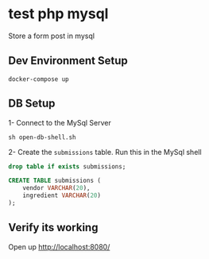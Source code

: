 # test php mysql  
Store a form post in mysql  

## Dev Environment Setup  

    docker-compose up

## DB Setup  

1- Connect to the MySql Server  

    sh open-db-shell.sh

2- Create the `submissions` table. Run this in the MySql shell  

```sql
drop table if exists submissions;

CREATE TABLE submissions (
    vendor VARCHAR(20),
    ingredient VARCHAR(20)
);
```

## Verify its working  

Open up [http://localhost:8080/](http://localhost:8080/)  
